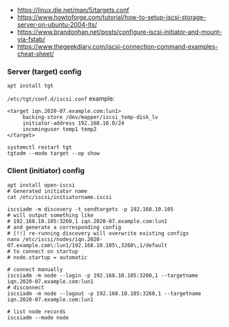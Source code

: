 * https://linux.die.net/man/5/targets.conf
* https://www.howtoforge.com/tutorial/how-to-setup-iscsi-storage-server-on-ubuntu-2004-lts/
* https://www.brandonhan.net/posts/configure-iscsi-initiator-and-mount-via-fstab/
* https://www.thegeekdiary.com/iscsi-connection-command-examples-cheat-sheet/

### Server (target) config
```shell
apt install tgt
```

`/etc/tgt/conf.d/iscsi.conf` example:
```
<target iqn.2020-07.example.com:lun1>
     backing-store /dev/mapper/iscsi_temp-disk_lv
     initiator-address 192.168.10.0/24
     incominguser temp1 temp2
</target>
```

```shell
systemctl restart tgt
tgtadm --mode target --op show
```

### Client (initiator) config

```shell
apt install open-iscsi
# Generated initiator name
cat /etc/iscsi/initiatorname.iscsi

iscsiadm -m discovery -t sendtargets -p 192.168.10.105
# will output something like
# 192.168.10.105:3260,1 iqn.2020-07.example.com:lun1
# and generate a corresponding config
# [!!] re-running discovery will overwrite existing configs
nano /etc/iscsi/nodes/iqn.2020-07.example.com\:lun1/192.168.10.105\,3260\,1/default
# to connect on startup
# node.startup = automatic

# connect manually
iscsiadm -m node --login -p 192.168.10.105:3260,1 --targetname iqn.2020-07.example.com:lun1
# disconnect
iscsiadm -m node --logout -p 192.168.10.105:3260,1 --targetname iqn.2020-07.example.com:lun1

# list node records
iscsiadm --mode node
```
